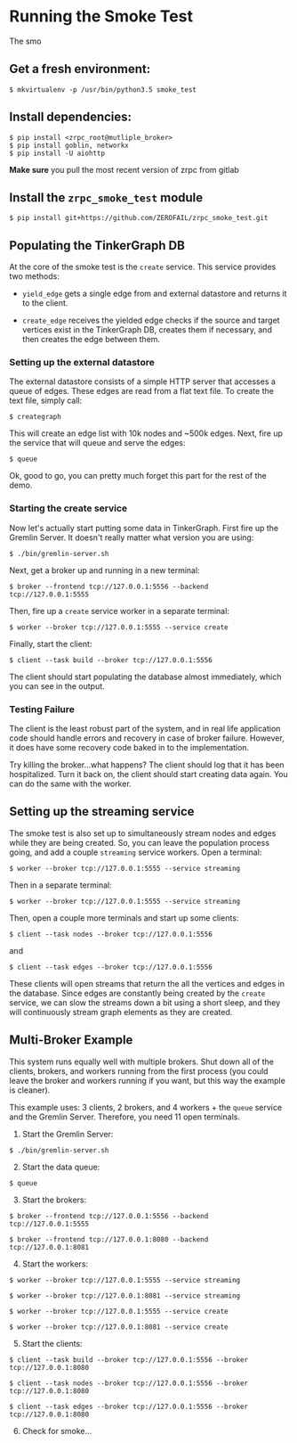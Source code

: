 # Running the Smoke Test

The smo

## Get a fresh environment:
```
$ mkvirtualenv -p /usr/bin/python3.5 smoke_test
```

## Install dependencies:

```
$ pip install <zrpc_root@mutliple_broker>
$ pip install goblin, networkx
$ pip install -U aiohttp
```
**Make sure** you pull the most recent version of zrpc from gitlab

## Install the `zrpc_smoke_test` module

```
$ pip install git+https://github.com/ZEROFAIL/zrpc_smoke_test.git
```

## Populating the TinkerGraph DB

At the core of the smoke test is the `create` service. This service provides two
methods:

- `yield_edge` gets a single edge from and external datastore and returns it
to the client.

- `create_edge` receives the yielded edge checks if the source and target
vertices exist in the TinkerGraph DB, creates them if necessary, and then
creates the edge between them.

### Setting up the external datastore

The external datastore consists of a simple HTTP server that accesses a queue
of edges. These edges are read from a flat text file. To create the text file,
simply call:

```
$ creategraph
```

This will create an edge list with 10k nodes and ~500k edges. Next, fire up the
service that will queue and serve the edges:

```
$ queue
```

Ok, good to go, you can pretty much forget this part for the rest of the demo.

### Starting the create service

Now let's actually start putting some data in TinkerGraph. First fire up the
Gremlin Server. It doesn't really matter what version you are using:

```
$ ./bin/gremlin-server.sh
```

Next, get a broker up and running in a new terminal:

```
$ broker --frontend tcp://127.0.0.1:5556 --backend tcp://127.0.0.1:5555
```

Then, fire up a `create` service worker in a separate terminal:

```
$ worker --broker tcp://127.0.0.1:5555 --service create
```

Finally, start the client:

```
$ client --task build --broker tcp://127.0.0.1:5556
```

The client should start populating the database almost immediately, which you
can see in the output.

### Testing Failure

The client is the least robust part of the system, and in real life application
code should handle errors and recovery in case of broker failure. However,
it does have some recovery code baked in to the implementation.

Try killing the broker...what happens? The client should log that it has been
hospitalized. Turn it back on, the client should start creating data again.
You can do the same with the worker.

## Setting up the streaming service

The smoke test is also set up to simultaneously stream nodes and edges while
they are being created. So, you can leave the population process going, and
add a couple `streaming` service workers. Open a terminal:

```
$ worker --broker tcp://127.0.0.1:5555 --service streaming
```

Then in a separate terminal:

```
$ worker --broker tcp://127.0.0.1:5555 --service streaming
```

Then, open a couple more terminals and start up some clients:

```
$ client --task nodes --broker tcp://127.0.0.1:5556
```

and

```
$ client --task edges --broker tcp://127.0.0.1:5556
```

These clients will open streams that return the all the vertices and edges
in the database. Since edges are constantly being created by the `create`
service, we can slow the streams down a bit using a short sleep, and they
will continuously stream graph elements as they are created.


## Multi-Broker Example

This system runs equally well with multiple brokers. Shut down all of the clients,
brokers, and workers running from the first process (you could leave the broker
and workers running if you want, but this way the example is cleaner).

This example uses: 3 clients, 2 brokers, and 4 workers + the `queue` service and
the Gremlin Server. Therefore, you need 11 open terminals.

1. Start the Gremlin Server:
```
$ ./bin/gremlin-server.sh
```
2. Start the data queue:
```
$ queue
```
3. Start the brokers:
```
$ broker --frontend tcp://127.0.0.1:5556 --backend tcp://127.0.0.1:5555
```
```
$ broker --frontend tcp://127.0.0.1:8080 --backend tcp://127.0.0.1:8081
```
4. Start the workers:
```
$ worker --broker tcp://127.0.0.1:5555 --service streaming
```
```
$ worker --broker tcp://127.0.0.1:8081 --service streaming
```
```
$ worker --broker tcp://127.0.0.1:5555 --service create
```
```
$ worker --broker tcp://127.0.0.1:8081 --service create
```
5. Start the clients:
```
$ client --task build --broker tcp://127.0.0.1:5556 --broker tcp://127.0.0.1:8080
```
```
$ client --task nodes --broker tcp://127.0.0.1:5556 --broker tcp://127.0.0.1:8080
```
```
$ client --task edges --broker tcp://127.0.0.1:5556 --broker tcp://127.0.0.1:8080
```
6. Check for smoke...
